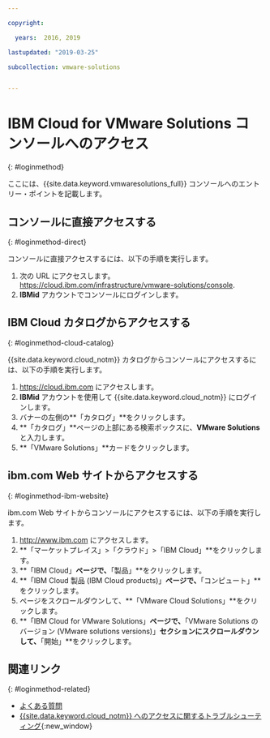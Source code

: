 ```yaml
---

copyright:

  years:  2016, 2019

lastupdated: "2019-03-25"

subcollection: vmware-solutions


---
```


# IBM Cloud for VMware Solutions コンソールへのアクセス
{: #loginmethod}

ここには、{{site.data.keyword.vmwaresolutions_full}} コンソールへのエントリー・ポイントを記載します。

## コンソールに直接アクセスする
{: #loginmethod-direct}

コンソールに直接アクセスするには、以下の手順を実行します。
1. 次の URL にアクセスします。
   https://cloud.ibm.com/infrastructure/vmware-solutions/console.
2. **IBMid** アカウントでコンソールにログインします。

## IBM Cloud カタログからアクセスする
{: #loginmethod-cloud-catalog}

{{site.data.keyword.cloud_notm}} カタログからコンソールにアクセスするには、以下の手順を実行します。
1. https://cloud.ibm.com にアクセスします。
2. **IBMid** アカウントを使用して {{site.data.keyword.cloud_notm}} にログインします。
3. バナーの左側の**「カタログ」**をクリックします。
4. **「カタログ」**ページの上部にある検索ボックスに、**VMware Solutions** と入力します。
5. **「VMware Solutions」**カードをクリックします。

## ibm.com Web サイトからアクセスする
{: #loginmethod-ibm-website}

ibm.com Web サイトからコンソールにアクセスするには、以下の手順を実行します。
1. http://www.ibm.com にアクセスします。
2. **「マーケットプレイス」>「クラウド」>「IBM Cloud」**をクリックします。
2. **「IBM Cloud」**ページで、**「製品」**をクリックします。
3. **「IBM Cloud 製品 (IBM Cloud products)」**ページで、**「コンピュート」**をクリックします。
4. ページをスクロールダウンして、**「VMware Cloud Solutions」**をクリックします。
5. **「IBM Cloud for VMware Solutions」**ページで、**「VMware Solutions のバージョン (VMware solutions versions)」**セクションにスクロールダウンして、**「開始」**をクリックします。

## 関連リンク
{: #loginmethod-related}

* [よくある質問](/docs/services/vmwaresolutions/vmonic?topic=vmware-solutions-faq)
* [{{site.data.keyword.cloud_notm}} へのアクセスに関するトラブルシューティング](/docs/account?topic=account-accessing){:new_window}
